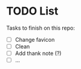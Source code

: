 # TODO List
Tasks to finish on this repo:

 * [ ] Change favicon
 * [ ] Clean
 * [ ] Add thank note (?)
 * [ ] ...